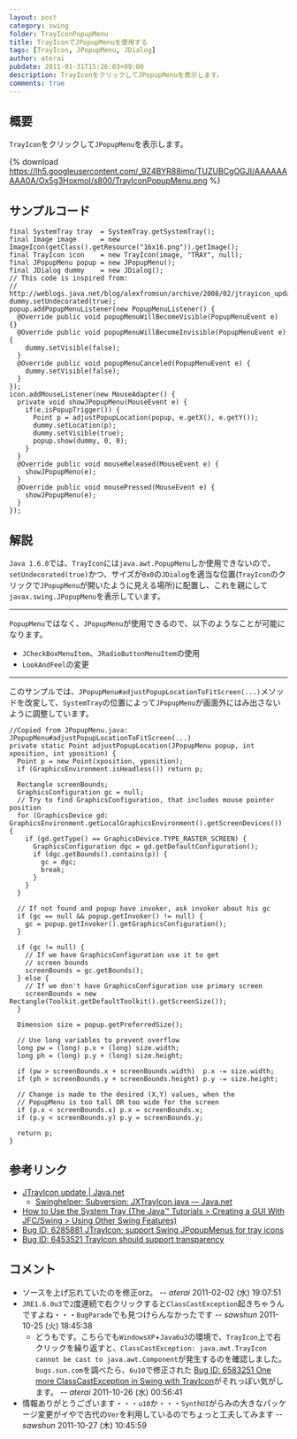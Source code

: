 ```yaml
---
layout: post
category: swing
folder: TrayIconPopupMenu
title: TrayIconでJPopupMenuを使用する
tags: [TrayIcon, JPopupMenu, JDialog]
author: aterai
pubdate: 2011-01-31T15:26:03+09:00
description: TrayIconをクリックしてJPopupMenuを表示します。
comments: true
---
```

## 概要
`TrayIcon`をクリックして`JPopupMenu`を表示します。

{% download https://lh5.googleusercontent.com/_9Z4BYR88imo/TUZUBCgOGJI/AAAAAAAAA0A/Ox5g3HoxmoI/s800/TrayIconPopupMenu.png %}

## サンプルコード
<pre class="prettyprint"><code>final SystemTray tray  = SystemTray.getSystemTray();
final Image image      = new ImageIcon(getClass().getResource("16x16.png")).getImage();
final TrayIcon icon    = new TrayIcon(image, "TRAY", null);
final JPopupMenu popup = new JPopupMenu();
final JDialog dummy    = new JDialog();
// This code is inspired from:
// http://weblogs.java.net/blog/alexfromsun/archive/2008/02/jtrayicon_updat.html
dummy.setUndecorated(true);
popup.addPopupMenuListener(new PopupMenuListener() {
  @Override public void popupMenuWillBecomeVisible(PopupMenuEvent e) {}
  @Override public void popupMenuWillBecomeInvisible(PopupMenuEvent e) {
    dummy.setVisible(false);
  }
  @Override public void popupMenuCanceled(PopupMenuEvent e) {
    dummy.setVisible(false);
  }
});
icon.addMouseListener(new MouseAdapter() {
  private void showJPopupMenu(MouseEvent e) {
    if(e.isPopupTrigger()) {
      Point p = adjustPopupLocation(popup, e.getX(), e.getY());
      dummy.setLocation(p);
      dummy.setVisible(true);
      popup.show(dummy, 0, 0);
    }
  }
  @Override public void mouseReleased(MouseEvent e) {
    showJPopupMenu(e);
  }
  @Override public void mousePressed(MouseEvent e) {
    showJPopupMenu(e);
  }
});
</code></pre>

## 解説
`Java 1.6.0`では、`TrayIcon`には`java.awt.PopupMenu`しか使用できないので、`setUndecorated(true)`かつ、サイズが`0x0`の`JDialog`を適当な位置(`TrayIcon`のクリックで`JPopupMenu`が開いたように見える場所)に配置し、これを親にして`javax.swing.JPopupMenu`を表示しています。

- - - -
`PopupMenu`ではなく、`JPopupMenu`が使用できるので、以下のようなことが可能になります。

- `JCheckBoxMenuItem`、`JRadioButtonMenuItem`の使用
- `LookAndFeel`の変更

<!-- dummy comment line for breaking list -->

- - - -
このサンプルでは、`JPopupMenu#adjustPopupLocationToFitScreen(...)`メソッドを改変して、`SystemTray`の位置によって`JPopupMenu`が画面外にはみ出さないように調整しています。

<pre class="prettyprint"><code>//Copied from JPopupMenu.java: JPopupMenu#adjustPopupLocationToFitScreen(...)
private static Point adjustPopupLocation(JPopupMenu popup, int xposition, int yposition) {
  Point p = new Point(xposition, yposition);
  if (GraphicsEnvironment.isHeadless()) return p;

  Rectangle screenBounds;
  GraphicsConfiguration gc = null;
  // Try to find GraphicsConfiguration, that includes mouse pointer position
  for (GraphicsDevice gd: GraphicsEnvironment.getLocalGraphicsEnvironment().getScreenDevices()) {
    if (gd.getType() == GraphicsDevice.TYPE_RASTER_SCREEN) {
      GraphicsConfiguration dgc = gd.getDefaultConfiguration();
      if (dgc.getBounds().contains(p)) {
        gc = dgc;
        break;
      }
    }
  }

  // If not found and popup have invoker, ask invoker about his gc
  if (gc == null &amp;&amp; popup.getInvoker() != null) {
    gc = popup.getInvoker().getGraphicsConfiguration();
  }

  if (gc != null) {
    // If we have GraphicsConfiguration use it to get
    // screen bounds
    screenBounds = gc.getBounds();
  } else {
    // If we don't have GraphicsConfiguration use primary screen
    screenBounds = new Rectangle(Toolkit.getDefaultToolkit().getScreenSize());
  }

  Dimension size = popup.getPreferredSize();

  // Use long variables to prevent overflow
  long pw = (long) p.x + (long) size.width;
  long ph = (long) p.y + (long) size.height;

  if (pw &gt; screenBounds.x + screenBounds.width)  p.x -= size.width;
  if (ph &gt; screenBounds.y + screenBounds.height) p.y -= size.height;

  // Change is made to the desired (X,Y) values, when the
  // PopupMenu is too tall OR too wide for the screen
  if (p.x &lt; screenBounds.x) p.x = screenBounds.x;
  if (p.y &lt; screenBounds.y) p.y = screenBounds.y;

  return p;
}
</code></pre>

## 参考リンク
- [JTrayIcon update | Java.net](http://weblogs.java.net/blog/alexfromsun/archive/2008/02/jtrayicon_updat.html)
    - [Swinghelper: Subversion: JXTrayIcon.java — Java.net](http://java.net/projects/swinghelper/sources/svn/content/trunk/src/java/org/jdesktop/swinghelper/tray/JXTrayIcon.java)
- [How to Use the System Tray (The Java™ Tutorials > Creating a GUI With JFC/Swing > Using Other Swing Features)](http://docs.oracle.com/javase/tutorial/uiswing/misc/systemtray.html)
- [Bug ID: 6285881 JTrayIcon: support Swing JPopupMenus for tray icons](http://bugs.sun.com/bugdatabase/view_bug.do?bug_id=6285881)
- [Bug ID: 6453521 TrayIcon should support transparency](http://bugs.sun.com/bugdatabase/view_bug.do?bug_id=6453521)

<!-- dummy comment line for breaking list -->

## コメント
- ソースを上げ忘れていたのを修正orz。 -- *aterai* 2011-02-02 (水) 19:07:51
- `JRE1.6.0u3`で`2`度連続で右クリックすると`ClassCastException`起きちゃうんですよね・・・`BugParade`でも見つけらんなかったです -- *sawshun* 2011-10-25 (火) 18:45:38
    - どうもです。こちらでも`WindowsXP`+`Java6u3`の環境で、`TrayIcon`上で右クリックを繰り返すと、`ClassCastException: java.awt.TrayIcon cannot be cast to java.awt.Component`が発生するのを確認しました。`bugs.sun.com`を調べたら、`6u10`で修正された [Bug ID: 6583251 One more ClassCastException in Swing with TrayIcon](http://bugs.sun.com/bugdatabase/view_bug.do?bug_id=6583251)がそれっぽい気がします。 -- *aterai* 2011-10-26 (水) 00:56:41
- 情報ありがとうございます・・・`u10`か・・・`SynthUI`がらみの大きなパッケージ変更がイやで古代の`Ver`を利用しているのでちょっと工夫してみます -- *sawshun* 2011-10-27 (木) 10:45:59

<!-- dummy comment line for breaking list -->
